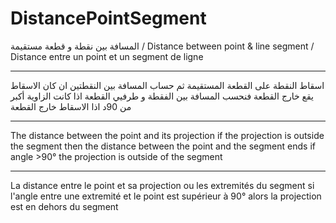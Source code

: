 # DistancePointSegment
المسافة بين نقطة و قطعة مستقيمة / Distance between point &amp; line segment / Distance entre un point et un segment de ligne
***********************************************************************************************************************************
اسقاط النقطة على القطعة المستقيمة ثم حساب المسافة بين النقطتين
ان كان الاسقاط يقع خارج القطعة فنحسب المسافة بين الفقطة و طرفيي القطعة
اذا كانت الزاوية أكبر من 90د اذا الاسقاط خارج القطعة
***********************************************************************************************************************************
The distance between the point and its projection
if the projection is outside the segment then the distance between the point and the segment ends
if angle >90° the projection is outside of the segment
***********************************************************************************************************************************
La distance entre le point et sa projection ou les extremités du segment
si l'angle entre une extremité et le point est supérieur à 90° alors la projection est en dehors du segment
